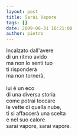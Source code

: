 ```yaml
---
layout: post
title: Sarai Vapore
tags: []
date: 2009-08-31 16:21:00
author: pietro
---
```

Incalzato dall'avere<br/>di un ritmo avido<br/>ma non lo senti tuo<br/>ti risponderà<br/>ma non tornerà,<br/><br/>lui è un eco<br/>di una diversa storia<br/>come potrai toccare<br/>le vette di quella nube,<br/>ti si affaccerà una scelta<br/>e nel suo calore<br/>sarai vapore, sarai vapore.
